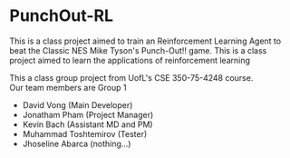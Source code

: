 # PunchOut-RL
This is a class project aimed to train an Reinforcement Learning Agent to beat the Classic NES Mike Tyson's Punch-Out!! game. This is a class project aimed to learn the applications of reinforcement learning

This a class group project from UofL's CSE 350-75-4248 course.<br>
Our team members are Group 1<br>
- David Vong (Main Developer)
- Jonatham Pham (Project Manager)
- Kevin Bach (Assistant MD and PM)
- Muhammad Toshtemirov (Tester)
- Jhoseline Abarca (nothing...)
